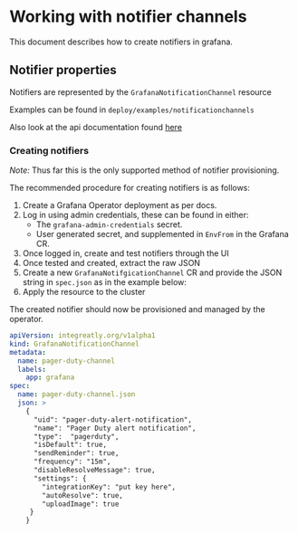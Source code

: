 # Working with notifier channels

This document describes how to create notifiers in grafana.

## Notifier properties

Notifiers are represented by the `GrafanaNotificationChannel` resource

Examples can be found in `deploy/examples/notificationchannels`

Also look at the api documentation found [here](../documentation/api.md)

### Creating notifiers
*Note:* Thus far this is the only supported method of notifier provisioning.

The recommended procedure for creating notifiers is as follows:
1) Create a Grafana Operator deployment as per docs.
2) Log in using admin credentials, these can be found in either:
   - The `grafana-admin-credentials` secret.
   - User generated secret, and supplemented in `EnvFrom` in the Grafana CR.
3) Once logged in, create and test notifiers through the UI
4) Once tested and created, extract the raw JSON
5) Create a new `GrafanaNotifgicationChannel` CR and provide the JSON string in `spec.json` as in the example below:
6) Apply the resource to the cluster

The created notifier should now be provisioned and managed by the operator. 


```yaml
apiVersion: integreatly.org/v1alpha1
kind: GrafanaNotificationChannel
metadata:
  name: pager-duty-channel
  labels:
    app: grafana
spec:
  name: pager-duty-channel.json
  json: >
    {
      "uid": "pager-duty-alert-notification",
      "name": "Pager Duty alert notification",
      "type":  "pagerduty",
      "isDefault": true,
      "sendReminder": true,
      "frequency": "15m",
      "disableResolveMessage": true,
      "settings": {
        "integrationKey": "put key here",
        "autoResolve": true,
        "uploadImage": true
     }
    }
```


